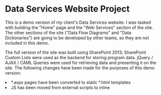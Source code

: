 # Data Services Website Project

This is a demo version of my client's Data Services website. I was tasked with building the "Home" page and the "Web Services" section of the site. The other sections of the site ("Data Flow Diagrams" and "Data Dictionaries") are going to be developed by other teams, so they are not included in this demo. <br>

The full version of the site was built using SharePoint 2013; SharePoint Custom Lists were used as the backend for storing program data. jQuery / AJAX / CAML Queries were used for retrieving data and presenting it on the site. The following changes have been made for the purposes of this demo version:<br>
  <li> *.aspx pages have been converted to static *.html templates </li>
  <li> JS has been moved from external scripts to inline <script> for the purposes of this demo. </li>
  <li> Internal client data has been replaced with dummy sample data. However, the logic presented in the JS 
  remains unchanged from the full version. </li>
